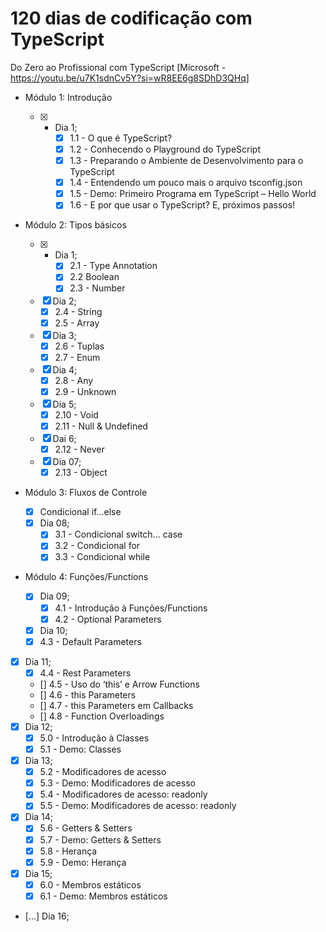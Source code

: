 # 120 dias de codificação com TypeScript

Do Zero ao Profissional com TypeScript [Microsoft - https://youtu.be/u7K1sdnCv5Y?si=wR8EE6g8SDhD3QHq]

- Módulo 1: Introdução

  - [x] - Dia 1;
      - [x] 1.1 - O que é TypeScript?
      - [x] 1.2 - Conhecendo o Playground do TypeScript
      - [x] 1.3 - Preparando o Ambiente de Desenvolvimento para o TypeScript
      - [x] 1.4 - Entendendo um pouco mais o arquivo tsconfig.json
      - [x] 1.5 - Demo: Primeiro Programa em TypeScript – Hello World
      - [x] 1.6 - E por que usar o TypeScript? E, próximos passos!

- Módulo 2: Tipos básicos

  - [x] - Dia 1;
      - [x] 2.1 - Type Annotation
      - [x] 2.2 Boolean
      - [x] 2.3 - Number
  - [x] Dia 2;
    - [x] 2.4 - String
    - [x] 2.5 - Array
  - [x] Dia 3;
    - [x] 2.6 - Tuplas
    - [x] 2.7 - Enum
  - [x] Dia 4;
    - [x] 2.8 - Any
    - [x] 2.9 - Unknown
  - [x] Dia 5;
    - [x] 2.10 - Void
    - [x] 2.11 - Null & Undefined
  - [x] Dai 6;
    - [x] 2.12 - Never
  - [x] Dia 07;
    - [x] 2.13 - Object

- Módulo 3: Fluxos de Controle

  - [x] Condicional if...else
  - [x] Dia 08;
    - [x] 3.1 - Condicional switch... case
    - [x] 3.2 - Condicional for
    - [x] 3.3 - Condicional while

- Módulo 4: Funções/Functions
  - [x] Dia 09;
    - [x] 4.1 - Introdução à Funções/Functions
    - [x] 4.2 - Optional Parameters
  - [x] Dia 10;
  - [x] 4.3 - Default Parameters
- [x] Dia 11;
  - [x] 4.4 - Rest Parameters
  - [] 4.5 - Uso do ‘this’ e Arrow Functions
  - [] 4.6 - this Parameters
  - [] 4.7 - this Parameters em Callbacks
  - [] 4.8 - Function Overloadings
- [x] Dia 12;
  - [x] 5.0 - Introdução à Classes
  - [x] 5.1 - Demo: Classes
- [x] Dia 13;
  - [x] 5.2 - Modificadores de acesso
  - [x] 5.3 - Demo: Modificadores de acesso
  - [x] 5.4 - Modificadores de acesso: readonly
  - [x] 5.5 - Demo: Modificadores de acesso: readonly
- [x] Dia 14;
  - [x] 5.6 - Getters & Setters
  - [x] 5.7 - Demo: Getters & Setters
  - [x] 5.8 - Herança
  - [x] 5.9 - Demo: Herança
- [x] Dia 15;
  - [x] 6.0 - Membros estáticos
  - [x] 6.1 - Demo: Membros estáticos
- [...] Dia 16;
